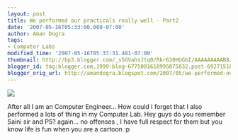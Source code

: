 ```yaml
---
layout: post
title: We performed our practicals really well - Part2
date: '2007-05-16T05:33:00.000-07:00'
author: Aman Dogra
tags:
- Computer Labs
modified_time: '2007-05-16T05:37:31.481-07:00'
thumbnail: http://bp3.blogger.com/_s5GVahsJtq0/Rkr630HUGbI/AAAAAAAAAB8/NiSrfBjJ9Tc/s72-c/Practicals02.jpg
blogger_id: tag:blogger.com,1999:blog-6775081618995875832.post-692715184133421709
blogger_orig_url: http://amandogra.blogspot.com/2007/05/we-performed-our-practicals-really-well_16.html
---
```


[![](http://bp3.blogger.com/_s5GVahsJtq0/Rkr630HUGbI/AAAAAAAAAB8/NiSrfBjJ9Tc/s320/Practicals02.jpg)](http://bp3.blogger.com/_s5GVahsJtq0/Rkr630HUGbI/AAAAAAAAAB8/NiSrfBjJ9Tc/s1600-h/Practicals02.jpg)

After all I am an Computer Engineer... How could I forget that I also
performed a lots of thing in my Computer Lab. Hey guys do you remember
Saini sir and P5? again... no offenses , I have full respect for them
but you know life is fun when you are a cartoon :p

